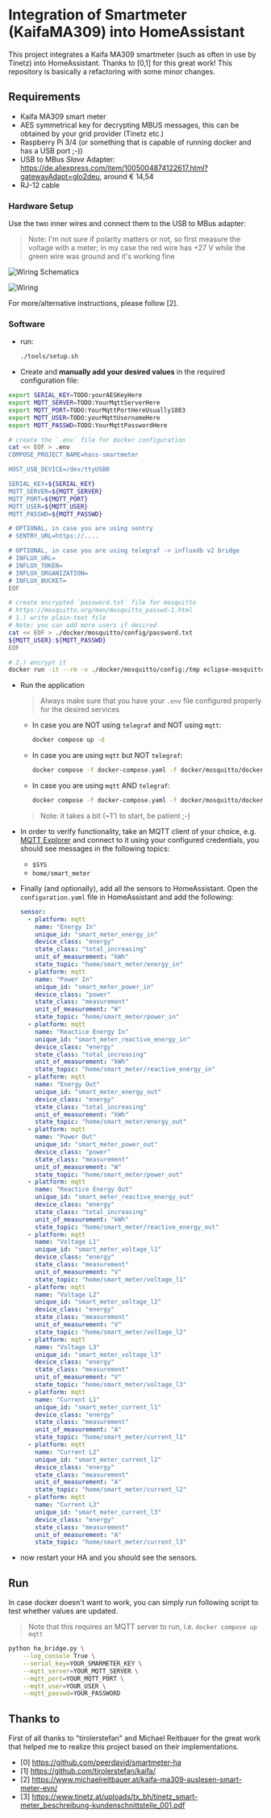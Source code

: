# Integration of Smartmeter (KaifaMA309) into HomeAssistant

This project integrates a Kaifa MA309 smartmeter (such as often in use by Tinetz) into HomeAssistant.
Thanks to [0,1] for this great work! This repository is basically a refactoring with some minor changes.

## Requirements

* Kaifa MA309 smart meter
* AES symmetrical key for decrypting MBUS messages, this can be obtained by your grid provider (Tinetz etc.)
* Raspberry Pi 3/4 (or something that is capable of running docker and has a USB port ;-))
* USB to MBus *Slave* Adapter: <https://de.aliexpress.com/item/1005004874122617.html?gatewayAdapt=glo2deu>, around € 14,54
* RJ-12 cable

### Hardware Setup

Use the two inner wires and connect them to the USB to MBus adapter:

> Note: I'm not sure if polarity matters or not, so first measure the voltage with a meter; in my case the red wire has +27 V while the green wire was ground and it's working fine

![Wiring Schematics](docs/wiring-schematic.drawio.svg)

![Wiring](docs/wiring.jpg)

For more/alternative instructions, please follow [2].

### Software

* run:

  ```bash
  ./tools/setup.sh
  ```

* Create and **manually add your desired values** in the required configuration file:

```bash
export SERIAL_KEY=TODO:yourAESKeyHere
export MQTT_SERVER=TODO:YourMqttServerHere
export MQTT_PORT=TODO:YourMqttPortHereUsually1883
export MQTT_USER=TODO:yourMqttUsernameHere
export MQTT_PASSWD=TODO:YourMqttPasswordHere

# create the `.env` file for docker configuration
cat << EOF > .env
COMPOSE_PROJECT_NAME=hass-smartmeter

HOST_USB_DEVICE=/dev/ttyUSB0

SERIAL_KEY=${SERIAL_KEY}
MQTT_SERVER=${MQTT_SERVER}
MQTT_PORT=${MQTT_PORT}
MQTT_USER=${MQTT_USER}
MQTT_PASSWD=${MQTT_PASSWD}

# OPTIONAL, in case you are using sentry
# SENTRY_URL=https://....

# OPTIONAL, in case you are using telegraf -> influxdb v2 bridge
# INFLUX_URL=
# INFLUX_TOKEN=
# INFLUX_ORGANIZATION=
# INFLUX_BUCKET=
EOF

# create encrypted `password.txt` file for mosquitto
# https://mosquitto.org/man/mosquitto_passwd-1.html
# 1.) write plain-text file
# Note: you can add more users if desired
cat << EOF > ./docker/mosquitto/config/password.txt
${MQTT_USER}:${MQTT_PASSWD}
EOF

# 2.) encrypt it
docker run -it --rm -v ./docker/mosquitto/config:/tmp eclipse-mosquitto:2 mosquitto_passwd -U /tmp/password.txt
```

* Run the application
  > Always make sure that you have your `.env` file configured properly for the desired services
  * In case you are NOT using `telegraf` and NOT using `mqtt`:

    ```bash
    docker compose up -d
    ```

  * In case you are using `mqtt` but NOT `telegraf`:

    ```bash
    docker compose -f docker-compose.yaml -f docker/mosquitto/docker-compose.mqtt.yaml [-f docker/telegraf/docker-compose.telegraf.yaml] up -d
    ```

  * In case you are using `mqtt` AND `telegraf`:

    ```bash
    docker compose -f docker-compose.yaml -f docker/mosquitto/docker-compose.mqtt.yaml -f docker/telegraf/docker-compose.telegraf.yaml up -d
    ```

  > Note: it takes a bit (~1') to start, be patient ;-)

* In order to verify functionality, take an MQTT client of your choice, e.g. [MQTT Explorer](http://mqtt-explorer.com/) and connect to it using your configured credentials, you should see messages in the following topics:
  * `$SYS`
  * `home/smart_meter`
* Finally (and optionally), add all the sensors to HomeAssistant. Open the `configuration.yaml` file in HomeAssistant and add the following:

  ```yaml
  sensor:
    - platform: mqtt
      name: "Energy In"
      unique_id: "smart_meter_energy_in"
      device_class: "energy"
      state_class: "total_increasing"
      unit_of_measurement: "kWh"
      state_topic: "home/smart_meter/energy_in"
    - platform: mqtt
      name: "Power In"
      unique_id: "smart_meter_power_in"
      device_class: "power"
      state_class: "measurement"
      unit_of_measurement: "W"
      state_topic: "home/smart_meter/power_in"
    - platform: mqtt
      name: "Reactice Energy In"
      unique_id: "smart_meter_reactive_energy_in"
      device_class: "energy"
      state_class: "total_increasing"
      unit_of_measurement: "kWh"
      state_topic: "home/smart_meter/reactive_energy_in"
    - platform: mqtt
      name: "Energy Out"
      unique_id: "smart_meter_energy_out"
      device_class: "energy"
      state_class: "total_increasing"
      unit_of_measurement: "kWh"
      state_topic: "home/smart_meter/energy_out"
    - platform: mqtt
      name: "Power Out"
      unique_id: "smart_meter_power_out"
      device_class: "power"
      state_class: "measurement"
      unit_of_measurement: "W"
      state_topic: "home/smart_meter/power_out"
    - platform: mqtt
      name: "Reactice Energy Out"
      unique_id: "smart_meter_reactive_energy_out"
      device_class: "energy"
      state_class: "total_increasing"
      unit_of_measurement: "kWh"
      state_topic: "home/smart_meter/reactive_energy_out"
    - platform: mqtt
      name: "Voltage L1"
      unique_id: "smart_meter_voltage_l1"
      device_class: "energy"
      state_class: "measurement"
      unit_of_measurement: "V"
      state_topic: "home/smart_meter/voltage_l1"
    - platform: mqtt
      name: "Voltage L2"
      unique_id: "smart_meter_voltage_l2"
      device_class: "energy"
      state_class: "measurement"
      unit_of_measurement: "V"
      state_topic: "home/smart_meter/voltage_l2"
    - platform: mqtt
      name: "Voltage L3"
      unique_id: "smart_meter_voltage_l3"
      device_class: "energy"
      state_class: "measurement"
      unit_of_measurement: "V"
      state_topic: "home/smart_meter/voltage_l3"
    - platform: mqtt
      name: "Current L1"
      unique_id: "smart_meter_current_l1"
      device_class: "energy"
      state_class: "measurement"
      unit_of_measurement: "A"
      state_topic: "home/smart_meter/current_l1"
    - platform: mqtt
      name: "Current L2"
      unique_id: "smart_meter_current_l2"
      device_class: "energy"
      state_class: "measurement"
      unit_of_measurement: "A"
      state_topic: "home/smart_meter/current_l2"
    - platform: mqtt
      name: "Current L3"
      unique_id: "smart_meter_current_l3"
      device_class: "energy"
      state_class: "measurement"
      unit_of_measurement: "A"
      state_topic: "home/smart_meter/current_l3"
  ```

* now restart your HA and you should see the sensors.

## Run

In case docker doesn't want to work, you can simply run following script to test whether values are updated.

> Note that this requires an MQTT server to run, i.e. `docker compose up mqtt`

```bash
python ha_bridge.py \
    --log_console True \
    --serial_key=YOUR_SMARMETER_KEY \
    --mqtt_server=YOUR_MQTT_SERVER \
    --mqtt_port=YOUR_MQTT_PORT \
    --mqtt_user=YOUR_USER \
    --mqtt_passwd=YOUR_PASSWORD
```

## Thanks to

First of all thanks to "tirolerstefan" and Michael Reitbauer for the great work that
helped me to realize this project based on their implementations.

* [0] <https://github.com/peerdavid/smartmeter-ha>
* [1] <https://github.com/tirolerstefan/kaifa/>
* [2] <https://www.michaelreitbauer.at/kaifa-ma309-auslesen-smart-meter-evn/>
* [3] <https://www.tinetz.at/uploads/tx_bh/tinetz_smart-meter_beschreibung-kundenschnittstelle_001.pdf>
